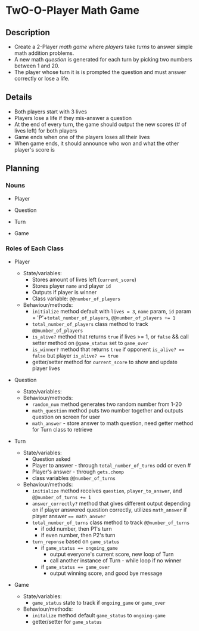 # TwO-O-Player Math Game

## Description
* Create a 2-Player *math game* where *players* take *turns* to answer simple math addition problems.
* A new math *question* is generated for each turn by picking two numbers between 1 and 20.
* The player whose turn it is is prompted the question and must answer correctly or lose a life.

## Details
* Both players start with 3 lives
* Players lose a life if they mis-answer a question
* At the end of every turn, the game should output the new scores (# of lives left) for both players
* Game ends when one of the players loses all their lives
* When game ends, it should announce who won and what the other player's score is

## Planning

### Nouns
* Player

* Question

* Turn

* Game

### Roles of Each Class
* Player
  * State/variables:
    * Stores amount of lives left (`current_score`)
    * Stores player `name` and player `id`
    * Outputs if player is winner
    * Class variable: `@@number_of_players`
  * Behaviour/methods:
    * `initialize` method default with `lives = 3`, `name` param, `id` param = 'P'+`total_number_of_players`, `@@number_of_players += 1`
    * `total_number_of_players` class method to track `@@number_of_players`
    * `is_alive?` method that returns `true` if lives >= 1, or `false` && call setter method on `@game_status` set to `game_over`
    * `is_winner?` method that returns `true` if opponent `is_alive? == false` but player `is_alive? == true`
    * getter/setter method for `current_score` to show and update player lives


* Question
  * State/variables:
  * Behaviour/methods:
    * `random_num` method generates two random number from 1-20
    * `math_question` method puts two number together and outputs question on screen for user
    * `math_answer` - store answer to math question, need getter method for Turn class to retrieve

* Turn
  * State/variables:
    * Question asked
    * Player to answer - through `total_number_of_turns` odd or even #
    * Player's answer - through `gets.chomp`
    * class variables `@@number_of_turns`
  * Behaviour/methods:
    * `initialize` method receives `question`, `player_to_answer`, and `@@number_of_turns += 1`
    * `answer_correctly?` method that gives different output depending on if player answered question correctly, utilizes `math_answer` if player answer `== math_answer`
    * `total_number_of_turns` class method to track `@@number_of_turns`
      * if odd number, then P1's turn
      * if even number, then P2's turn
    * `turn_reponse` based on `game_status`
      * if `game_status == ongoing_game`
        * output everyone's current score, new loop of Turn
        * call another instance of Turn - while loop if no winner
      * if `game_status == game_over`
        * output winning score, and good bye message

* Game
  * State/variables:
    * `game_status` state to track if `ongoing_game` or `game_over`
  * Behaviour/methods:
    * `initalize` method default `game_status` to `ongoing-game`
    * getter/setter for `game_status`
